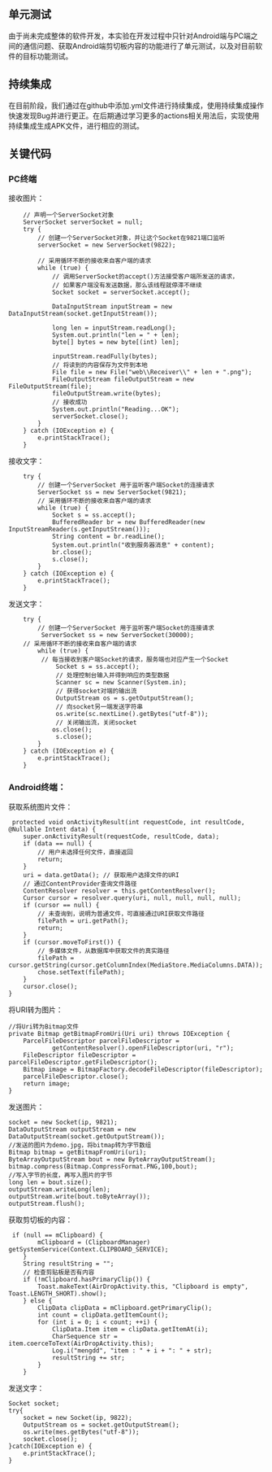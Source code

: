 ## 单元测试
由于尚未完成整体的软件开发，本实验在开发过程中只针对Android端与PC端之间的通信问题、获取Android端剪切板内容的功能进行了单元测试，以及对目前软件的目标功能测试。    


## 持续集成
在目前阶段，我们通过在github中添加.yml文件进行持续集成，使用持续集成操作快速发现Bug并进行更正。在后期通过学习更多的actions相关用法后，实现使用持续集成生成APK文件，进行相应的测试。

## 关键代码
### PC终端
接收图片：

        // 声明一个ServerSocket对象
        ServerSocket serverSocket = null;
        try {
            // 创建一个ServerSocket对象，并让这个Socket在9821端口监听
            serverSocket = new ServerSocket(9822);

            // 采用循环不断的接收来自客户端的请求
            while (true) {
                // 调用ServerSocket的accept()方法接受客户端所发送的请求，
                // 如果客户端没有发送数据，那么该线程就停滞不继续
                Socket socket = serverSocket.accept();

                DataInputStream inputStream = new DataInputStream(socket.getInputStream());

                long len = inputStream.readLong();
                System.out.println("len = " + len);
                byte[] bytes = new byte[(int) len];

                inputStream.readFully(bytes);
                // 将读到的内容保存为文件到本地
                File file = new File("web\\Receiver\\" + len + ".png");
                FileOutputStream fileOutputStream = new FileOutputStream(file);
                fileOutputStream.write(bytes);
                // 接收成功
                System.out.println("Reading...OK");
                serverSocket.close();
            }
        } catch (IOException e) {
            e.printStackTrace();
        }

接收文字：

        try {
            // 创建一个ServerSocket 用于监听客户端Socket的连接请求
            ServerSocket ss = new ServerSocket(9821);
            // 采用循环不断的接收来自客户端的请求
            while (true) {
                Socket s = ss.accept();
                BufferedReader br = new BufferedReader(new InputStreamReader(s.getInputStream()));
                String content = br.readLine();
                System.out.println("收到服务器消息" + content);
                br.close();
                s.close();
            }
        } catch (IOException e) {
            e.printStackTrace();
        }

发送文字：

        try {
            // 创建一个ServerSocket 用于监听客户端Socket的连接请求
             ServerSocket ss = new ServerSocket(30000);
        // 采用循环不断的接收来自客户端的请求
            while (true) {
             // 每当接收到客户端Socket的请求，服务端也对应产生一个Socket
                 Socket s = ss.accept();
                 // 处理控制台输入并得到响应的类型数据
                 Scanner sc = new Scanner(System.in);
                 // 获得socket对端的输出流
                 OutputStream os = s.getOutputStream();
                 // 向socket另一端发送字符串
                 os.write(sc.nextLine().getBytes("utf-8"));
                 // 关闭输出流，关闭socket
                os.close();
                 s.close();
            }
        } catch (IOException e) {
            e.printStackTrace();
        }

### Android终端：
获取系统图片文件：

     protected void onActivityResult(int requestCode, int resultCode, @Nullable Intent data) {
        super.onActivityResult(requestCode, resultCode, data);
        if (data == null) {
            // 用户未选择任何文件，直接返回
            return;
        }
        uri = data.getData(); // 获取用户选择文件的URI
        // 通过ContentProvider查询文件路径
        ContentResolver resolver = this.getContentResolver();
        Cursor cursor = resolver.query(uri, null, null, null, null);
        if (cursor == null) {
            // 未查询到，说明为普通文件，可直接通过URI获取文件路径
            filePath = uri.getPath();
            return;
        }
        if (cursor.moveToFirst()) {
            // 多媒体文件，从数据库中获取文件的真实路径
            filePath = cursor.getString(cursor.getColumnIndex(MediaStore.MediaColumns.DATA));
            chose.setText(filePath);
        }
        cursor.close();
    }

将URI转为图片： 

    //将Uri转为Bitmap文件
    private Bitmap getBitmapFromUri(Uri uri) throws IOException {
        ParcelFileDescriptor parcelFileDescriptor =
                getContentResolver().openFileDescriptor(uri, "r");
        FileDescriptor fileDescriptor = parcelFileDescriptor.getFileDescriptor();
        Bitmap image = BitmapFactory.decodeFileDescriptor(fileDescriptor);
        parcelFileDescriptor.close();
        return image;
    }


发送图片： 

    socket = new Socket(ip, 9821);
    DataOutputStream outputStream = new DataOutputStream(socket.getOutputStream());
    //发送的图片为demo.jpg，将bitmap转为字节数组
    Bitmap bitmap = getBitmapFromUri(uri);
    ByteArrayOutputStream bout = new ByteArrayOutputStream();
    bitmap.compress(Bitmap.CompressFormat.PNG,100,bout);
    //写入字节的长度，再写入图片的字节
    long len = bout.size();
    outputStream.writeLong(len);
    outputStream.write(bout.toByteArray());
    outputStream.flush();

获取剪切板的内容：

     if (null == mClipboard) {
            mClipboard = (ClipboardManager) getSystemService(Context.CLIPBOARD_SERVICE);
        }
        String resultString = "";
        // 检查剪贴板是否有内容
        if (!mClipboard.hasPrimaryClip()) {
            Toast.makeText(AirDropActivity.this, "Clipboard is empty", Toast.LENGTH_SHORT).show();
        } else {
            ClipData clipData = mClipboard.getPrimaryClip();
            int count = clipData.getItemCount();
            for (int i = 0; i < count; ++i) {
                ClipData.Item item = clipData.getItemAt(i);
                CharSequence str = item.coerceToText(AirDropActivity.this);
                Log.i("mengdd", "item : " + i + ": " + str);
                resultString += str;
            }
        }

发送文字：

    Socket socket;
    try{
        socket = new Socket(ip, 9822);
        OutputStream os = socket.getOutputStream();
        os.write(mes.getBytes("utf-8"));
        socket.close();
    }catch(IOException e) {
        e.printStackTrace();
    }
